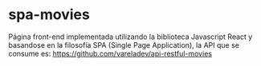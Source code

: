 # spa-movies
Página front-end implementada utilizando la biblioteca Javascript React y basandose en la filosofía SPA (Single Page Application), la API que se consume es: https://github.com/vareladev/api-restful-movies
